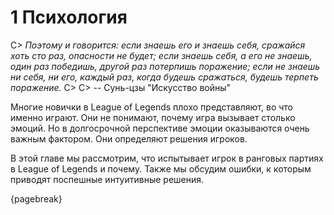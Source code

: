 # 1 Психология

C> *Поэтому и говорится: если знаешь его и знаешь себя, сражайся хоть сто раз, опасности не будет; если знаешь себя, а его не знаешь, один раз победишь, другой раз потерпишь поражение; если не знаешь ни себя, ни его, каждый раз, когда будешь сражаться, будешь терпеть поражение.*
C>
C> -- Сунь-цзы "Искусство войны"

Многие новички в League of Legends плохо представляют, во что именно играют. Они не понимают, почему игра вызывает столько эмоций. Но в долгосрочной перспективе эмоции оказываются очень важным фактором. Они определяют решения игроков.

В этой главе мы рассмотрим, что испытывает игрок в ранговых партиях в League of Legends и почему. Также мы обсудим ошибки, к которым приводят поспешные интуитивные решения.

{pagebreak}
